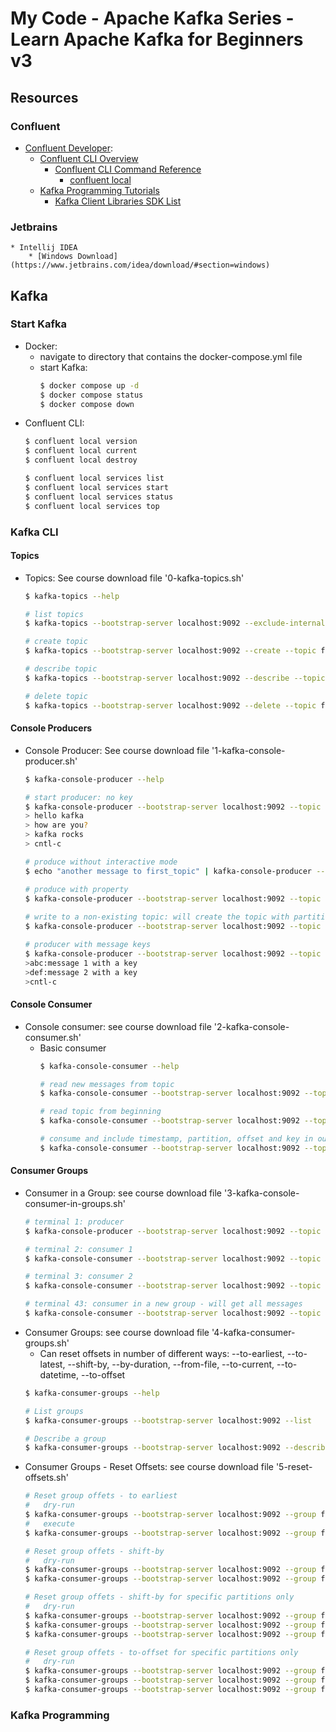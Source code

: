 # My Code - Apache Kafka Series - Learn Apache Kafka for Beginners v3

## Resources
### Confluent
* [Confluent Developer](https://developer.confluent.io/):
    * [Confluent CLI Overview](https://docs.confluent.io/confluent-cli/current/overview.html#confluent-cli-overview)
        * [Confluent CLI Command Reference](https://docs.confluent.io/confluent-cli/current/command-reference-index.html)
            * [confluent local](https://docs.confluent.io/confluent-cli/current/command-reference/local/index.html#confluent-local)
    * [Kafka Programming Tutorials](https://www.conduktor.io/kafka/kafka-programming-tutorials)
        * [Kafka Client Libraries SDK List](https://www.conduktor.io/kafka/kafka-sdk-list)
### Jetbrains
    * Intellij IDEA  
        * [Windows Download](https://www.jetbrains.com/idea/download/#section=windows)

## Kafka
### Start Kafka
* Docker:
    * navigate to directory that contains the docker-compose.yml file
    * start Kafka:
        ```bash
        $ docker compose up -d
        $ docker compose status
        $ docker compose down
        ```
* Confluent CLI:
    ```bash
    $ confluent local version
    $ confluent local current
    $ confluent local destroy

    $ confluent local services list
    $ confluent local services start
    $ confluent local services status
    $ confluent local services top
    ```
### Kafka CLI
#### Topics
* Topics: See course download file '0-kafka-topics.sh'
    ```bash
    $ kafka-topics --help

    # list topics
    $ kafka-topics --bootstrap-server localhost:9092 --exclude-internal --list

    # create topic
    $ kafka-topics --bootstrap-server localhost:9092 --create --topic first_topic --partitions 2 --replication-factor 1  --if-not-exists

    # describe topic
    $ kafka-topics --bootstrap-server localhost:9092 --describe --topic first_topic 

    # delete topic
    $ kafka-topics --bootstrap-server localhost:9092 --delete --topic first_topic
    ```
#### Console Producers
* Console Producer: See course download file '1-kafka-console-producer.sh'
    ```bash
    $ kafka-console-producer --help

    # start producer: no key
    $ kafka-console-producer --bootstrap-server localhost:9092 --topic first_topic
    > hello kafka
    > how are you?
    > kafka rocks
    > cntl-c

    # produce without interactive mode
    $ echo "another message to first_topic" | kafka-console-producer --bootstrap-server localhost:9092 --topic first_topic $1

    # produce with property
    $ kafka-console-producer --bootstrap-server localhost:9092 --topic first_topic --producer-property acks=all
      
    # write to a non-existing topic: will create the topic with partition = 1 and replication factory = 1
    $ kafka-console-producer --bootstrap-server localhost:9092 --topic new_topic

    # producer with message keys
    $ kafka-console-producer --bootstrap-server localhost:9092 --topic first_topic --property parse.key=true --property key.separator=:
    >abc:message 1 with a key
    >def:message 2 with a key
    >cntl-c
    ```
#### Console Consumer
* Console consumer: see course download file '2-kafka-console-consumer.sh'
    * Basic consumer
        ```bash
        $ kafka-console-consumer --help

        # read new messages from topic
        $ kafka-console-consumer --bootstrap-server localhost:9092 --topic first_topic

        # read topic from beginning
        $ kafka-console-consumer --bootstrap-server localhost:9092 --topic first_topic --from-beginning

        # consume and include timestamp, partition, offset and key in output
        $ kafka-console-consumer --bootstrap-server localhost:9092 --topic first_topic --formatter kafka.tools.DefaultMessageFormatter --property print.timestamp=true --property print.key=true --property print.value=true --property print.partition=true --property print.offset=true --from-beginning
        ```
#### Consumer Groups
* Consumer in a Group: see course download file '3-kafka-console-consumer-in-groups.sh'
    ```bash
    # terminal 1: producer
    $ kafka-console-producer --bootstrap-server localhost:9092 --topic first_topic --property parse.key=true --property key.separator=:

    # terminal 2: consumer 1
    $ kafka-console-consumer --bootstrap-server localhost:9092 --topic first_topic --formatter kafka.tools.DefaultMessageFormatter --property print.timestamp=true --property print.key=true --property print.value=true --property print.partition=true --property print.offset=true --group first-consumer-group 

    # terminal 3: consumer 2
    $ kafka-console-consumer --bootstrap-server localhost:9092 --topic first_topic --formatter kafka.tools.DefaultMessageFormatter --property print.timestamp=true --property print.key=true --property print.value=true --property print.partition=true --property print.offset=true --group first-consumer-group 

    # terminal 43: consumer in a new group - will get all messages
    $ kafka-console-consumer --bootstrap-server localhost:9092 --topic first_topic --formatter kafka.tools.DefaultMessageFormatter --property print.timestamp=true --property print.key=true --property print.value=true --property print.partition=true --property print.offset=true --group second-consumer-group 
    ```
* Consumer Groups: see course download file '4-kafka-consumer-groups.sh'
    * Can reset offsets in number of different ways: --to-earliest, --to-latest, --shift-by, --by-duration, --from-file, --to-current, --to-datetime, --to-offset
    ```bash
    $ kafka-consumer-groups --help

    # List groups
    $ kafka-consumer-groups --bootstrap-server localhost:9092 --list

    # Describe a group
    $ kafka-consumer-groups --bootstrap-server localhost:9092 --describe --group first-consumer-group
    ```
* Consumer Groups - Reset Offsets: see course download file '5-reset-offsets.sh'
    ```bash
    # Reset group offets - to earliest
    #   dry-run
    $ kafka-consumer-groups --bootstrap-server localhost:9092 --group first-consumer-group --topic first_topic --reset-offsets --to-earliest --dry-run
    #   execute
    $ kafka-consumer-groups --bootstrap-server localhost:9092 --group first-consumer-group --topic first_topic --reset-offsets --to-earliest --execute

    # Reset group offets - shift-by
    #   dry-run
    $ kafka-consumer-groups --bootstrap-server localhost:9092 --group first-consumer-group --topic first_topic --reset-offsets --shift-by 5 --dry-run
    $ kafka-consumer-groups --bootstrap-server localhost:9092 --group first-consumer-group --topic first_topic --reset-offsets --shift-by -2 --dry-run

    # Reset group offets - shift-by for specific partitions only
    #   dry-run
    $ kafka-consumer-groups --bootstrap-server localhost:9092 --group first-consumer-group --topic first_topic:1 --reset-offsets --shift-by 5 --dry-run
    $ kafka-consumer-groups --bootstrap-server localhost:9092 --group first-consumer-group --topic first_topic:0 --reset-offsets --shift-by -1 --dry-run
    $ kafka-consumer-groups --bootstrap-server localhost:9092 --group first-consumer-group --topic first_topic:0,1 --reset-offsets --shift-by 1 --dry-run

    # Reset group offets - to-offset for specific partitions only
    #   dry-run
    $ kafka-consumer-groups --bootstrap-server localhost:9092 --group first-consumer-group --topic first_topic:1 --reset-offsets --to-offset 7 --dry-run
    $ kafka-consumer-groups --bootstrap-server localhost:9092 --group first-consumer-group --topic first_topic:0 --reset-offsets --to-offset 12 --dry-run
    $ kafka-consumer-groups --bootstrap-server localhost:9092 --group first-consumer-group --topic first_topic:0,1 --reset-offsets --to-offset 11 --dry-run
    ```
### Kafka Programming